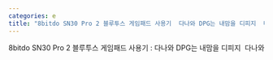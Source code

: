 ```yaml
---
categories: e
title: "8bitdo SN30 Pro 2 블루투스 게임패드 사용기  다나와 DPG는 내맘을 디피지  다나와"
---
```

8bitdo SN30 Pro 2 블루투스 게임패드 사용기 : 다나와 DPG는 내맘을 디피지&nbsp;&nbsp;다나와
